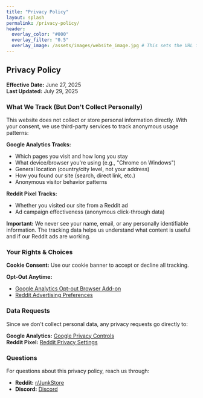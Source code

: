 ```yaml
---
title: "Privacy Policy"
layout: splash
permalink: /privacy-policy/
header:
  overlay_color: "#000"
  overlay_filter: "0.5"
  overlay_image: /assets/images/website_image.jpg # This sets the URL for this page
---
```


## Privacy Policy

**Effective Date:** June 27, 2025  
**Last Updated:** July 29, 2025

### What We Track (But Don't Collect Personally)

This website does not collect or store personal information directly. With your consent, we use third-party services to track anonymous usage patterns:

**Google Analytics Tracks:**
- Which pages you visit and how long you stay
- What device/browser you're using (e.g., "Chrome on Windows")
- General location (country/city level, not your address)
- How you found our site (search, direct link, etc.)
- Anonymous visitor behavior patterns

**Reddit Pixel Tracks:**
- Whether you visited our site from a Reddit ad
- Ad campaign effectiveness (anonymous click-through data)

**Important:** We never see your name, email, or any personally identifiable information. The tracking data helps us understand what content is useful and if our Reddit ads are working.

### Your Rights & Choices

**Cookie Consent:** Use our cookie banner to accept or decline all tracking.

**Opt-Out Anytime:**
- [Google Analytics Opt-out Browser Add-on](https://tools.google.com/dlpage/gaoptout)
- [Reddit Advertising Preferences](https://www.reddit.com/settings/privacy)

### Data Requests

Since we don't collect personal data, any privacy requests go directly to:

**Google Analytics:** [Google Privacy Controls](https://myaccount.google.com/privacy)  
**Reddit Pixel:** [Reddit Privacy Settings](https://www.reddit.com/settings/privacy)

### Questions

For questions about this privacy policy, reach us through:
- **Reddit:** [r/JunkStore](https://www.reddit.com/r/JunkStore)
- **Discord:** [Discord](https://discord.gg/6mRUhR6Teh)
